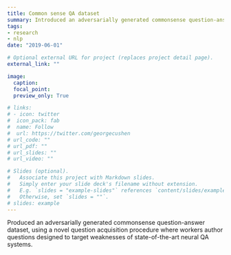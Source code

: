 ```yaml
---
title: Common sense QA dataset
summary: Introduced an adversarially generated commonsense question-answer dataset
tags:
- research
- nlp
date: "2019-06-01"

# Optional external URL for project (replaces project detail page).
external_link: ""

image:
  caption:
  focal_point:
  preview_only: True

# links:
# - icon: twitter
#  icon_pack: fab
#  name: Follow
#  url: https://twitter.com/georgecushen
# url_code: ""
# url_pdf: ""
# url_slides: ""
# url_video: ""

# Slides (optional).
#   Associate this project with Markdown slides.
#   Simply enter your slide deck's filename without extension.
#   E.g. `slides = "example-slides"` references `content/slides/example-slides.md`.
#   Otherwise, set `slides = ""`.
# slides: example
---
```


Produced an adversarially generated commonsense question-answer dataset, using a novel question acquisition procedure where workers author questions designed to target weaknesses of state-of-the-art neural QA systems.
